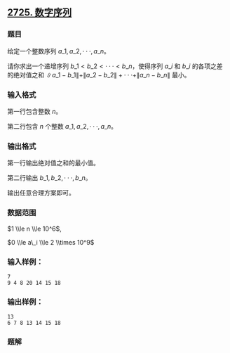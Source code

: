## [2725\. 数字序列](https://www.acwing.com/problem/content/2727/)

### 题目

给定一个整数序列 $a\_1, a\_2, ··· , a\_n$。

请你求出一个递增序列 $b\_1 < b\_2 < ··· < b\_n$，使得序列 $a\_i$ 和 $b\_i$ 的各项之差的绝对值之和 $\|a\_1 - b\_1\| + \|a\_2 - b\_2\| + ··· + \|a\_n - b\_n\|$ 最小。

### 输入格式

第一行包含整数 $n$。

第二行包含 $n$ 个整数 $a\_1, a\_2, ··· , a\_n$。

### 输出格式

第一行输出绝对值之和的最小值。

第二行输出 $b\_1,b\_2, ··· , b\_n$。

输出任意合理方案即可。

### 数据范围

$1 \\le n \\le 10^6$,

$0 \\le a\_i \\le 2 \\times 10^9$

### 输入样例：

```
7
9 4 8 20 14 15 18
```

### 输出样例：

```
13
6 7 8 13 14 15 18
```

### 题解

